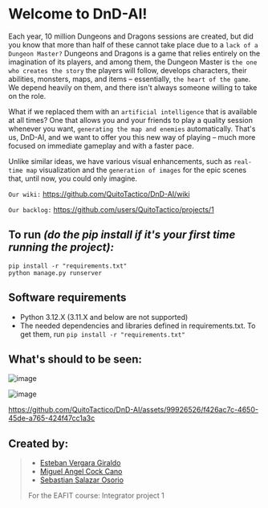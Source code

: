 # Welcome to DnD-AI!


Each year, 10 million Dungeons and Dragons sessions are created, but did you know that more than half of these cannot take place due to a `lack of a Dungeon Master?` Dungeons and Dragons is a game that relies entirely on the imagination of its players, and among them, the Dungeon Master is `the one who creates the story` the players will follow, develops characters, their abilities, monsters, maps, and items – essentially, `the heart of the game`. We depend heavily on them, and there isn't always someone willing to take on the role.

What if we replaced them with an `artificial intelligence` that is available at all times? One that allows you and your friends to play a quality session whenever you want, `generating the map and enemies` automatically. That's us, DnD-AI, and we want to offer you this new way of playing – much more focused on immediate gameplay and with a faster pace.

Unlike similar ideas, we have various visual enhancements, such as `real-time map` visualization and the `generation of images` for the epic scenes that, until now, you could only imagine.

`Our wiki:` https://github.com/QuitoTactico/DnD-AI/wiki

`Our backlog:` https://github.com/users/QuitoTactico/projects/1

## To run *(do the pip install if it's your first time running the project):*

```
pip install -r "requirements.txt"
python manage.py runserver
```

## Software requirements

- Python 3.12.X (3.11.X and below are not supported)
- The needed dependencies and libraries defined in requirements.txt. To get them, run ```pip install -r "requirements.txt"```


## What's should to be seen:

![image](https://github.com/QuitoTactico/DnD-AI/assets/99926526/4bac83d7-8e10-4661-bfef-7cbe5681a18f)

![image](https://github.com/QuitoTactico/DnD-AI/assets/99926526/21186308-4e1e-4799-bc64-f393180639c0)

https://github.com/QuitoTactico/DnD-AI/assets/99926526/f426ac7c-4650-45de-a765-424f47cc1a3c


## Created by:
> - [Esteban Vergara Giraldo](https://github.com/QuitoTactico)
> - [Miguel Angel Cock Cano](https://github.com/MiguelCock)
> - [Sebastian Salazar Osorio](https://github.com/Sebasalazaro)
>
> For the EAFIT course: Integrator project 1
